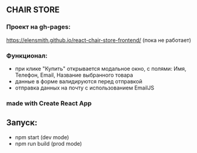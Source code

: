 ## CHAIR STORE

### Проект на gh-pages:

https://elensmith.github.io/react-chair-store-frontend/ (пока не работает)

### Функционал:

- при клике "Купить" открывается модальное окно, с полями: Имя, Телефон, Email, Название выбранного товара
- данные в форме валидируются перед отправкой
- отправка данных на почту с использованием EmailJS

### made with Create React App

## Запуск:

- npm start (dev mode)
- npm run build (prod mode)
